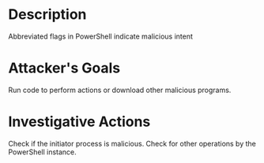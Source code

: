 # Description
Abbreviated flags in PowerShell indicate malicious intent
# Attacker's Goals
Run code to perform actions or download other malicious programs.
# Investigative Actions
Check if the initiator process is malicious.
Check for other operations by the PowerShell instance.
